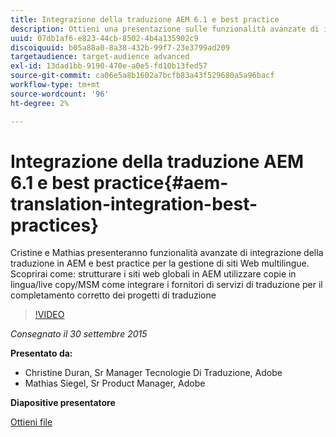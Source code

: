 ```yaml
---
title: Integrazione della traduzione AEM 6.1 e best practice
description: Ottieni una presentazione sulle funzionalità avanzate di integrazione della traduzione in AEM. Scopri le best practice per la gestione di siti web multilingue.
uuid: 07db1af6-e823-44cb-8502-4b4a135902c9
discoiquuid: b05a88a0-8a38-432b-99f7-23e3799ad209
targetaudience: target-audience advanced
exl-id: 13dad1bb-9190-470e-a0e5-fd10b13fed57
source-git-commit: ca06e5a8b1602a7bcfb83a43f529680a5a96bacf
workflow-type: tm+mt
source-wordcount: '96'
ht-degree: 2%

---
```


# Integrazione della traduzione AEM 6.1 e best practice{#aem-translation-integration-best-practices}

Cristine e Mathias presenteranno funzionalità avanzate di integrazione della traduzione in AEM e best practice per la gestione di siti Web multilingue. Scoprirai come: strutturare i siti web globali in AEM utilizzare copie in lingua/live copy/MSM come integrare i fornitori di servizi di traduzione per il completamento corretto dei progetti di traduzione

>[!VIDEO](https://video.tv.adobe.com/v/19371/?quality=9)

*Consegnato il 30 settembre 2015*

**Presentato da:**

* Christine Duran, Sr Manager Tecnologie Di Traduzione, Adobe
* Mathias Siegel, Sr Product Manager, Adobe

**Diapositive presentatore**

[Ottieni file](assets/09302015-aem-gems-translation-integration-and-best-practices.pdf)

<!--
[Get back to the Overview](https://helpx.adobe.com/experience-manager/kt/eseminars/gems/aem-index.html)
-->
